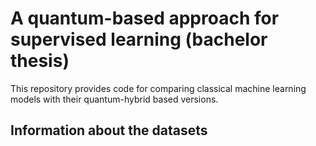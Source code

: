 # A quantum-based approach for supervised learning (bachelor thesis)

This repository provides code for comparing classical machine learning models with their quantum-hybrid based versions. 

## Information about the datasets
